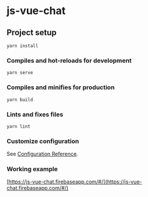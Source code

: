 # js-vue-chat

## Project setup
```
yarn install
```

### Compiles and hot-reloads for development
```
yarn serve
```

### Compiles and minifies for production
```
yarn build
```

### Lints and fixes files
```
yarn lint
```

### Customize configuration
See [Configuration Reference](https://cli.vuejs.org/config/).

### Working example
[https://js-vue-chat.firebaseapp.com/#/](https://js-vue-chat.firebaseapp.com/#/)
